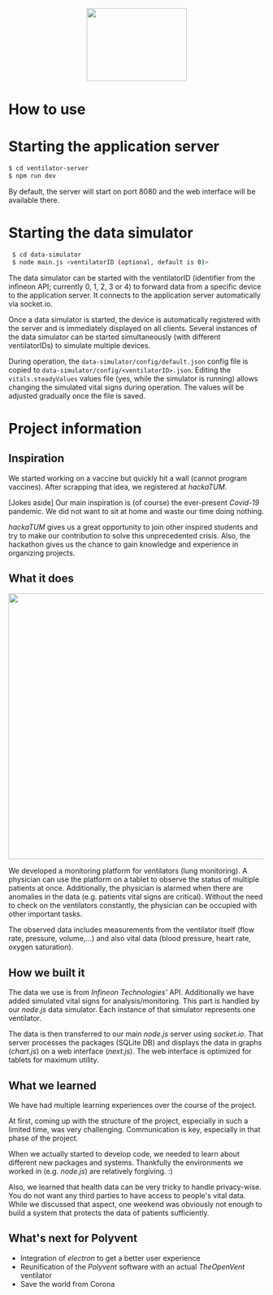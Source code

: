 <p align="center">
  <img width="197" height="143" src="https://challengepost-s3-challengepost.netdna-ssl.com/photos/production/software_photos/001/036/850/datas/gallery.jpg">
</p>

# How to use

# Starting the application server

```bash
$ cd ventilator-server
$ npm run dev
```

By default, the server will start on port 8080 and the web interface will be available there.

# Starting the data simulator

```bash
 $ cd data-simulator
 $ node main.js <ventilatorID (optional, default is 0)>
```

The data simulator can be started with the ventilatorID (identifier from the infineon API; currently 0, 1, 2, 3 or 4) to forward data from a specific device to the application server. It connects to the application server automatically via socket.io.

Once a data simulator is started, the device is automatically registered with the server and is immediately displayed on all clients. Several instances of the data simulator can be started simultaneously (with different ventilatorIDs) to simulate multiple devices.

During operation, the `data-simulator/config/default.json` config file is copied to `data-simulator/config/<ventilatorID>.json`. Editing the `vitals.steadyValues` values file (yes, while the simulator is running) allows changing the simulated vital signs during operation. The values will be adjusted gradually once the file is saved.

# Project information

## Inspiration

We started working on a vaccine but quickly hit a wall (cannot program vaccines). After scrapping that idea, we registered at _hackaTUM_.

[Jokes aside]
Our main inspiration is (of course) the ever-present _Covid-19_ pandemic. We did not want to sit at home and waste our time doing nothing. 

_hackaTUM_ gives us a great opportunity to join other inspired students and try to make our contribution to solve this unprecedented crisis. Also, the hackathon gives us the chance to gain knowledge and experience in organizing projects.

## What it does

<p align="center">
  <img width="1024" height="523" src="https://challengepost-s3-challengepost.netdna-ssl.com/photos/production/software_photos/001/036/863/datas/original.gif">
</p>

We developed a monitoring platform for ventilators (lung monitoring). A physician can use the platform on a tablet to observe the status of multiple patients at once. Additionally, the physician is alarmed when there are anomalies in the data (e.g. patients vital signs are critical). Without the need to check on the ventilators constantly, the physician can be occupied with other important tasks.

The observed data includes measurements from the ventilator itself (flow rate, pressure, volume,...) and also vital data (blood pressure, heart rate, oxygen saturation).

## How we built it

The data we use is from _Infineon Technologies'_ API. Additionally we have added simulated vital signs for analysis/monitoring. This part is handled by our _node.js_ data simulator. Each instance of that simulator represents one ventilator.

The data is then transferred to our main _node.js_ server using _socket.io_. That server processes the packages (SQLite DB) and displays the data in graphs (_chart.js_) on a web interface (_next.js_). The web interface is optimized for tablets for maximum utility.

## What we learned

We have had multiple learning experiences over the course of the project.

At first, coming up with the structure of the project, especially in such a limited time, was very challenging. Communication is key, especially in that phase of the project.

When we actually started to develop code, we needed to learn about different new packages and systems. Thankfully the environments we worked in (e.g. _node.js_) are relatively forgiving. :)

Also, we learned that health data can be very tricky to handle privacy-wise. You do not want any third parties to have access to people's vital data. While we discussed that aspect, one weekend was obviously not enough to build a system that protects the data of patients sufficiently.

## What's next for Polyvent

- Integration of _electron_ to get a better user experience
- Reunification of the _Polyvent_ software with an actual _TheOpenVent_ ventilator
- Save the world from Corona
